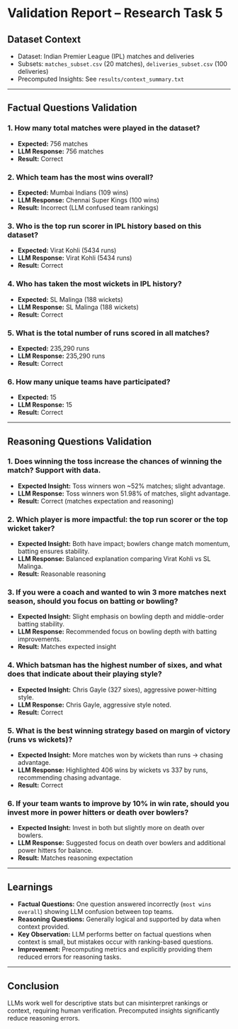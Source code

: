 # Validation Report – Research Task 5

## **Dataset Context**
- Dataset: Indian Premier League (IPL) matches and deliveries
- Subsets: `matches_subset.csv` (20 matches), `deliveries_subset.csv` (100 deliveries)
- Precomputed Insights: See `results/context_summary.txt`

---

## **Factual Questions Validation**
### 1. How many total matches were played in the dataset?
- **Expected:** 756 matches  
- **LLM Response:** 756 matches  
- **Result:** Correct

### 2. Which team has the most wins overall?
- **Expected:** Mumbai Indians (109 wins)  
- **LLM Response:** Chennai Super Kings (100 wins)  
- **Result:** Incorrect (LLM confused team rankings)

### 3. Who is the top run scorer in IPL history based on this dataset?
- **Expected:** Virat Kohli (5434 runs)  
- **LLM Response:** Virat Kohli (5434 runs)  
- **Result:**  Correct

### 4. Who has taken the most wickets in IPL history?
- **Expected:** SL Malinga (188 wickets)  
- **LLM Response:** SL Malinga (188 wickets)  
- **Result:** Correct

### 5. What is the total number of runs scored in all matches?
- **Expected:** 235,290 runs  
- **LLM Response:** 235,290 runs  
- **Result:** Correct

### 6. How many unique teams have participated?
- **Expected:** 15  
- **LLM Response:** 15  
- **Result:** Correct

---

## **Reasoning Questions Validation**
### 1. Does winning the toss increase the chances of winning the match? Support with data.
- **Expected Insight:** Toss winners won ~52% matches; slight advantage.  
- **LLM Response:** Toss winners won 51.98% of matches, slight advantage.  
- **Result:** Correct (matches expectation and reasoning)

### 2. Which player is more impactful: the top run scorer or the top wicket taker?
- **Expected Insight:** Both have impact; bowlers change match momentum, batting ensures stability.  
- **LLM Response:** Balanced explanation comparing Virat Kohli vs SL Malinga.  
- **Result:** Reasonable reasoning

### 3. If you were a coach and wanted to win 3 more matches next season, should you focus on batting or bowling?
- **Expected Insight:** Slight emphasis on bowling depth and middle-order batting stability.  
- **LLM Response:** Recommended focus on bowling depth with batting improvements.  
- **Result:** Matches expected insight

### 4. Which batsman has the highest number of sixes, and what does that indicate about their playing style?
- **Expected Insight:** Chris Gayle (327 sixes), aggressive power-hitting style.  
- **LLM Response:** Chris Gayle, aggressive style noted.  
- **Result:**  Correct

### 5. What is the best winning strategy based on margin of victory (runs vs wickets)?
- **Expected Insight:** More matches won by wickets than runs → chasing advantage.  
- **LLM Response:** Highlighted 406 wins by wickets vs 337 by runs, recommending chasing advantage.  
- **Result:** Correct

### 6. If your team wants to improve by 10% in win rate, should you invest more in power hitters or death over bowlers?
- **Expected Insight:** Invest in both but slightly more on death over bowlers.  
- **LLM Response:** Suggested focus on death over bowlers and additional power hitters for balance.  
- **Result:** Matches reasoning expectation

---

## **Learnings**
- **Factual Questions:** One question answered incorrectly (`most wins overall`) showing LLM confusion between top teams.  
- **Reasoning Questions:** Generally logical and supported by data when context provided.  
- **Key Observation:** LLM performs better on factual questions when context is small, but mistakes occur with ranking-based questions.  
- **Improvement:** Precomputing metrics and explicitly providing them reduced errors for reasoning tasks.

---

## **Conclusion**
LLMs work well for descriptive stats but can misinterpret rankings or context, requiring human verification. Precomputed insights significantly reduce reasoning errors.
